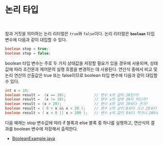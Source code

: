 # 논리 타입
<br/>

참과 거짓을 의미하는 논리 리터럴은 `true`와 `false`이다. 논리 리터럴은 **`boolean`** 타입 변수에 다음과 같이 대입할 수 있다.
```java
boolean stop = true;
boolean stop = false;
```
boolean 타입 변수는 주로 두 가지 상태값을 저장할 필요가 있을 경우에 사용되며, 상태값에 따라 조건문과 제어문의 실행 흐름을 변경하는 데 사용된다.
연산식 중에서 비교 및 논리 연산의 산출값은 true 또는 false이므로 boolean 타입 변수에 다음과 같이 대입할 수 있다.
```java
int x = 10;
boolean result =  (x == 20);             // 변수 x의 값이 20인가?
boolean result =  (x != 20);             // 변수 x의 값이 20이 아닌가?
boolean result = (x > 20);               // 변수 x의 값이 20보다 큰가?
boolean result = ( 0 < x && x < 20 );    // 변수 x의 값이 0보다 크고 20보다 작은가?
boolean result = ( x < 0 || x > 200 );   // 변수 x의 값이 0보다 작거나 200보다 큰가?
```
다음 예제는 stop 변수값에 따라 if 블록과 else 블록 중 하나를 실행하고, 연산식의 결과를 boolean 변수에 저장해서 출력한다.
- [BooleanExample.java](https://github.com/silxbro/java/blob/main/src/thisisjava/ch02/sec05/BooleanExample.java)
